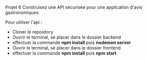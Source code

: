 Projet 6
Construisez une API sécurisée pour une application d'avis gastronomiques

Pour utiliser l'api :

-   Cloner le repository
-   Ouvrir le terminal, se placer dans le dossier backend
-   effectuer la commande **npm install** puis **nodemon server**
-   Ouvrir le terminal, se placer dans le dossier frontend
-   effectuer la commande **npm install** puis **npm start**
